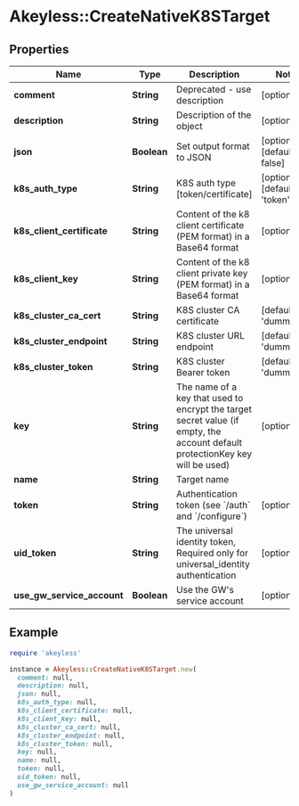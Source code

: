 # Akeyless::CreateNativeK8STarget

## Properties

| Name | Type | Description | Notes |
| ---- | ---- | ----------- | ----- |
| **comment** | **String** | Deprecated - use description | [optional] |
| **description** | **String** | Description of the object | [optional] |
| **json** | **Boolean** | Set output format to JSON | [optional][default to false] |
| **k8s_auth_type** | **String** | K8S auth type [token/certificate] | [optional][default to &#39;token&#39;] |
| **k8s_client_certificate** | **String** | Content of the k8 client certificate (PEM format) in a Base64 format | [optional] |
| **k8s_client_key** | **String** | Content of the k8 client private key (PEM format) in a Base64 format | [optional] |
| **k8s_cluster_ca_cert** | **String** | K8S cluster CA certificate | [default to &#39;dummy_val&#39;] |
| **k8s_cluster_endpoint** | **String** | K8S cluster URL endpoint | [default to &#39;dummy_val&#39;] |
| **k8s_cluster_token** | **String** | K8S cluster Bearer token | [default to &#39;dummy_val&#39;] |
| **key** | **String** | The name of a key that used to encrypt the target secret value (if empty, the account default protectionKey key will be used) | [optional] |
| **name** | **String** | Target name |  |
| **token** | **String** | Authentication token (see &#x60;/auth&#x60; and &#x60;/configure&#x60;) | [optional] |
| **uid_token** | **String** | The universal identity token, Required only for universal_identity authentication | [optional] |
| **use_gw_service_account** | **Boolean** | Use the GW&#39;s service account | [optional] |

## Example

```ruby
require 'akeyless'

instance = Akeyless::CreateNativeK8STarget.new(
  comment: null,
  description: null,
  json: null,
  k8s_auth_type: null,
  k8s_client_certificate: null,
  k8s_client_key: null,
  k8s_cluster_ca_cert: null,
  k8s_cluster_endpoint: null,
  k8s_cluster_token: null,
  key: null,
  name: null,
  token: null,
  uid_token: null,
  use_gw_service_account: null
)
```

